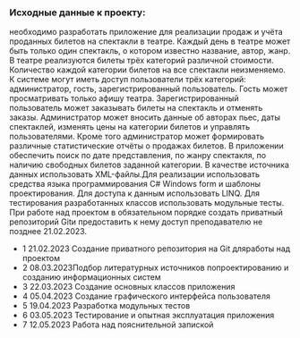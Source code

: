 <p><h3>Исходные данные к проекту:</h3> необходимо разработать приложение для реализации
продаж и учёта проданных билетов на спектакли в театре. Каждый день в театре может
быть только один спектакль, о котором известно название, автор, жанр. В театре
реализуются билеты трёх категорий различной стоимости. Количество каждой категории
билетов на все спектакли неизменяемо. К системе могут иметь доступ пользователи трёх
категорий: администратор, гость, зарегистрированный пользователь. Гость может
просматривать только афишу театра. Зарегистрированный пользователь может заказывать
билеты на спектакль и отменять заказы. Администратор может вносить данные об авторах
пьес, даты спектаклей, изменять цены на категории билетов и управлять пользователями.
Кроме того администратор может формировать различные статистические отчёты о
продажах билетов. В приложении обеспечить поиск по дате представления, по жанру
спектакля, по наличию свободных билетов заданной категории. В качестве источника
данных использовать XML-файлы.Для реализации использовать средства языка программирования C# Windows form и
шаблоны проектирования. Для доступа к данным использовать LINQ. Для тестирования
разработанных классов использовать модульные тесты. При работе над проектом в обязательном 
порядке создать приватный репозиторий Gitи предоставить к нему доступ преподавателю не позднее 21.02.2023.</p>

<ul>
  <li>1 21.02.2023 Создание приватного репозитория на Git дляработы над проектом</li>
  <li>2 08.03.2023Подбор литературных источников попроектированию и созданию информационных систем</li>
  <li>3 22.03.2023 Создание основных классов приложения</li>
  <li>4 05.04.2023 Создание графического интерфейса пользователя</li>
  <li>5 19.04.2023 Разработка модульных тестов</li>
  <li>6 03.05.2023 Тестирование и опытная эксплуатация приложения</li>
  <li>7 12.05.2023 Работа над пояснительной запиской</li>
</ul>
